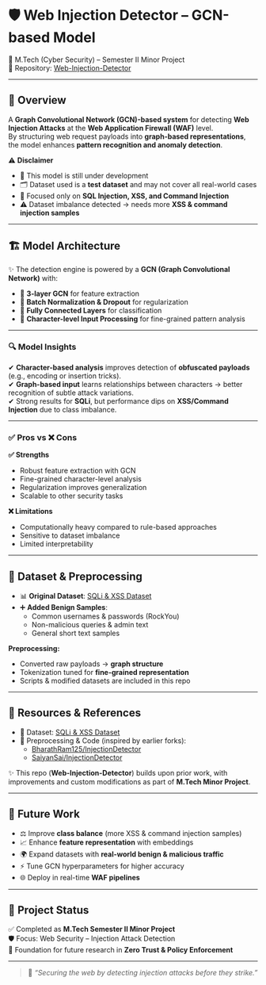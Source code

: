 # 🛡️ Web Injection Detector – GCN-based Model  
📌 M.Tech (Cyber Security) – Semester II Minor Project  
🔗 Repository: [Web-Injection-Detector](https://github.com/Karthikeyan1202/Web-Injection-Detector)  

---

## 📌 Overview  
A **Graph Convolutional Network (GCN)-based system** for detecting **Web Injection Attacks** at the **Web Application Firewall (WAF)** level.  
By structuring web request payloads into **graph-based representations**, the model enhances **pattern recognition and anomaly detection**.  

⚠️ **Disclaimer**  
- 🚧 This model is still under development  
- 🗂️ Dataset used is a **test dataset** and may not cover all real-world cases  
- 🛑 Focused only on **SQL Injection, XSS, and Command Injection**  
- ⚠ Dataset imbalance detected → needs more **XSS & command injection samples**  

---

## 🏗️ Model Architecture  
✨ The detection engine is powered by a **GCN (Graph Convolutional Network)** with:  
- 🔹 **3-layer GCN** for feature extraction  
- 🔹 **Batch Normalization & Dropout** for regularization  
- 🔹 **Fully Connected Layers** for classification  
- 🔹 **Character-level Input Processing** for fine-grained pattern analysis  

---

### 🔍 Model Insights  
✔ **Character-based analysis** improves detection of **obfuscated payloads** (e.g., encoding or insertion tricks).  
✔ **Graph-based input** learns relationships between characters → better recognition of subtle attack variations.  
✔ Strong results for **SQLi**, but performance dips on **XSS/Command Injection** due to class imbalance.  

---

### ✅ Pros vs ❌ Cons  

**✅ Strengths**  
- Robust feature extraction with GCN  
- Fine-grained character-level analysis  
- Regularization improves generalization  
- Scalable to other security tasks  

**❌ Limitations**  
- Computationally heavy compared to rule-based approaches  
- Sensitive to dataset imbalance  
- Limited interpretability  

---

## 📂 Dataset & Preprocessing  
- 📊 **Original Dataset**: [SQLi & XSS Dataset](https://www.kaggle.com/datasets/alextrinity/sqli-xss-dataset)  
- ➕ **Added Benign Samples**:  
  - Common usernames & passwords (RockYou)  
  - Non-malicious queries & admin text  
  - General short text samples  

**Preprocessing:**  
- Converted raw payloads → **graph structure**  
- Tokenization tuned for **fine-grained representation**  
- Scripts & modified datasets are included in this repo  

---

## 🔗 Resources & References  
- 📌 Dataset: [SQLi & XSS Dataset](https://www.kaggle.com/datasets/alextrinity/sqli-xss-dataset)  
- 📌 Preprocessing & Code (inspired by earlier forks):  
  - [BharathRam125/InjectionDetector](https://github.com/BharathRam125/InjectionDetector)  
  - [SaiyanSai/InjectionDetector](https://github.com/SaiyanSai/InjectionDetector)  

✨ This repo (**Web-Injection-Detector**) builds upon prior work, with improvements and custom modifications as part of **M.Tech Minor Project**.

---

## 🚀 Future Work  
- ⚖️ Improve **class balance** (more XSS & command injection samples)  
- 📈 Enhance **feature representation** with embeddings  
- 🌍 Expand datasets with **real-world benign & malicious traffic**  
- ⚡ Tune GCN hyperparameters for higher accuracy  
- 🌐 Deploy in real-time **WAF pipelines**  

---

## 📌 Project Status  
✅ Completed as **M.Tech Semester II Minor Project**  
🛡️ Focus: Web Security – Injection Attack Detection  
🚀 Foundation for future research in **Zero Trust & Policy Enforcement**  

---

> 🔐 *“Securing the web by detecting injection attacks before they strike.”*
